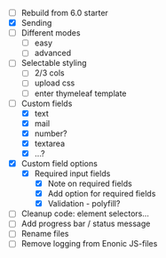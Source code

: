 - [ ] Rebuild from 6.0 starter
- [x] Sending
- [ ] Different modes
    - [ ] easy
    - [ ] advanced
- [ ] Selectable styling
    - [ ] 2/3 cols
    - [ ] upload css
    - [ ] enter thymeleaf template
- [ ] Custom fields
    - [x] text
    - [x] mail
    - [x] number?
    - [x] textarea
    - [x] ...?
- [x] Custom field options
    - [x] Required input fields
        - [x] Note on required fields
        - [x] Add option for required fields
        - [x] Validation - polyfill?
- [ ] Cleanup code: element selectors...
- [ ] Add progress bar / status message
- [ ] Rename files
- [ ] Remove logging from Enonic JS-files
